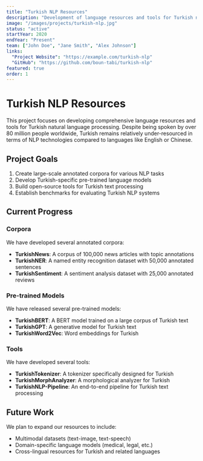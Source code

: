 ```yaml
---
title: "Turkish NLP Resources"
description: "Development of language resources and tools for Turkish natural language processing, including corpora, lexicons, and pre-trained language models."
image: "/images/projects/turkish-nlp.jpg"
status: "active"
startYear: 2020
endYear: "Present"
team: ["John Doe", "Jane Smith", "Alex Johnson"]
links:
  "Project Website": "https://example.com/turkish-nlp"
  "GitHub": "https://github.com/boun-tabi/turkish-nlp"
featured: true
order: 1
---
```


# Turkish NLP Resources

This project focuses on developing comprehensive language resources and tools for Turkish natural language processing. Despite being spoken by over 80 million people worldwide, Turkish remains relatively under-resourced in terms of NLP technologies compared to languages like English or Chinese.

## Project Goals

1. Create large-scale annotated corpora for various NLP tasks
2. Develop Turkish-specific pre-trained language models
3. Build open-source tools for Turkish text processing
4. Establish benchmarks for evaluating Turkish NLP systems

## Current Progress

### Corpora

We have developed several annotated corpora:

- **TurkishNews**: A corpus of 100,000 news articles with topic annotations
- **TurkishNER**: A named entity recognition dataset with 50,000 annotated sentences
- **TurkishSentiment**: A sentiment analysis dataset with 25,000 annotated reviews

### Pre-trained Models

We have released several pre-trained models:

- **TurkishBERT**: A BERT model trained on a large corpus of Turkish text
- **TurkishGPT**: A generative model for Turkish text
- **TurkishWord2Vec**: Word embeddings for Turkish

### Tools

We have developed several tools:

- **TurkishTokenizer**: A tokenizer specifically designed for Turkish
- **TurkishMorphAnalyzer**: A morphological analyzer for Turkish
- **TurkishNLP-Pipeline**: An end-to-end pipeline for Turkish text processing

## Future Work

We plan to expand our resources to include:

- Multimodal datasets (text-image, text-speech)
- Domain-specific language models (medical, legal, etc.)
- Cross-lingual resources for Turkish and related languages 